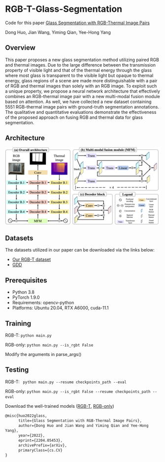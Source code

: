 # RGB-T-Glass-Segmentation

Code for this paper [Glass Segmentation with RGB-Thermal Image Pairs](https://arxiv.org/abs/2204.05453)

Dong Huo, Jian Wang, Yiming Qian, Yee-Hong Yang

## Overview

This paper proposes a new glass segmentation method utilizing paired RGB and thermal images. Due to the large difference between the transmission property of visible light and that of the thermal energy through the glass where most glass is transparent to the visible light but opaque to thermal energy, glass regions of a scene are made more distinguishable with a pair of RGB and thermal images than solely with an RGB image. To exploit such a unique property, we propose a neural network architecture that effectively combines an RGB-thermal image pair with a new multi-modal fusion module based on attention. As well, we have collected a new dataset containing 5551 RGB-thermal image pairs with ground-truth segmentation annotations. The qualitative and quantitative evaluations demonstrate the effectiveness of the proposed approach on fusing RGB and thermal data for glass segmentation.

## Architecture

<p align="center">
  <img width="1000" src="./images/architecture.png">
</p>


## Datasets

The datasets utilized in our paper can be downloaded via the links below:
- [Our RGB-T dataset](https://drive.google.com/file/d/1ysG04qGmnZv7UaybZUuyybaJYJLUkNHX/view?usp=sharing)
- [GDD](https://mhaiyang.github.io/CVPR2020_GDNet/index)

## Prerequisites
- Python 3.8 
- PyTorch 1.9.0
- Requirements: opencv-python
- Platforms: Ubuntu 20.04, RTX A6000, cuda-11.1

## Training

RGB-T: ```python main.py```

RGB-only: ```python main.py --is_rgbt False```

Modify the arguments in parse_args()


## Testing

RGB-T: ``` python main.py --resume checkpoints_path --eval```

RGB-only: ```python main.py --is_rgbt False --resume checkpoints_path --eval```

Download the well-trained models ([RGB-T](https://drive.google.com/file/d/1ftTfKT_zDgTAuMurvgbnpuO2-uzkbgin/view?usp=sharing), [RGB-only](https://drive.google.com/file/d/1iN2JnHB7EW1nlgKeLkmUHA02Pc1P3Uae/view?usp=sharing))

```
@misc{huo2022glass,
      title={Glass Segmentation with RGB-Thermal Image Pairs}, 
      author={Dong Huo and Jian Wang and Yiming Qian and Yee-Hong Yang},
      year={2022},
      eprint={2204.05453},
      archivePrefix={arXiv},
      primaryClass={cs.CV}
}
```



